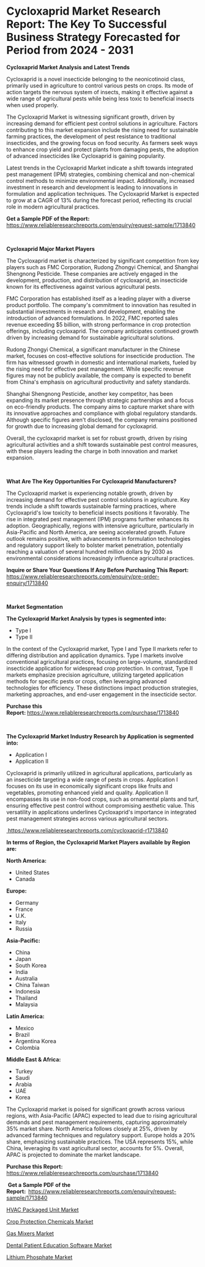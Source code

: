 <p><h1>Cycloxaprid Market Research Report: The Key To Successful Business Strategy Forecasted for Period from 2024 - 2031</h1></p><p><strong>Cycloxaprid Market Analysis and Latest Trends</strong></p>
<p><p>Cycloxaprid is a novel insecticide belonging to the neonicotinoid class, primarily used in agriculture to control various pests on crops. Its mode of action targets the nervous system of insects, making it effective against a wide range of agricultural pests while being less toxic to beneficial insects when used properly. </p><p>The Cycloxaprid Market is witnessing significant growth, driven by increasing demand for efficient pest control solutions in agriculture. Factors contributing to this market expansion include the rising need for sustainable farming practices, the development of pest resistance to traditional insecticides, and the growing focus on food security. As farmers seek ways to enhance crop yield and protect plants from damaging pests, the adoption of advanced insecticides like Cycloxaprid is gaining popularity.</p><p>Latest trends in the Cycloxaprid Market indicate a shift towards integrated pest management (IPM) strategies, combining chemical and non-chemical control methods to minimize environmental impact. Additionally, increased investment in research and development is leading to innovations in formulation and application techniques. The Cycloxaprid Market is expected to grow at a CAGR of 13% during the forecast period, reflecting its crucial role in modern agricultural practices.</p></p>
<p><strong>Get a Sample PDF of the Report:&nbsp;</strong> <a href="https://www.reliableresearchreports.com/enquiry/request-sample/1713840?utm_campaign=1605&utm_medium=2&utm_source=Github&utm_content=ia&utm_term=22102024&utm_id=cycloxaprid">https://www.reliableresearchreports.com/enquiry/request-sample/1713840</a></p>
<p>&nbsp;</p>
<p><strong>Cycloxaprid Major Market Players</strong></p>
<p><p>The Cycloxaprid market is characterized by significant competition from key players such as FMC Corporation, Rudong Zhongyi Chemical, and Shanghai Shengnong Pesticide. These companies are actively engaged in the development, production, and distribution of cycloxaprid, an insecticide known for its effectiveness against various agricultural pests.</p><p>FMC Corporation has established itself as a leading player with a diverse product portfolio. The company's commitment to innovation has resulted in substantial investments in research and development, enabling the introduction of advanced formulations. In 2022, FMC reported sales revenue exceeding $5 billion, with strong performance in crop protection offerings, including cycloxaprid. The company anticipates continued growth driven by increasing demand for sustainable agricultural solutions.</p><p>Rudong Zhongyi Chemical, a significant manufacturer in the Chinese market, focuses on cost-effective solutions for insecticide production. The firm has witnessed growth in domestic and international markets, fueled by the rising need for effective pest management. While specific revenue figures may not be publicly available, the company is expected to benefit from China's emphasis on agricultural productivity and safety standards.</p><p>Shanghai Shengnong Pesticide, another key competitor, has been expanding its market presence through strategic partnerships and a focus on eco-friendly products. The company aims to capture market share with its innovative approaches and compliance with global regulatory standards. Although specific figures aren't disclosed, the company remains positioned for growth due to increasing global demand for cycloxaprid.</p><p>Overall, the cycloxaprid market is set for robust growth, driven by rising agricultural activities and a shift towards sustainable pest control measures, with these players leading the charge in both innovation and market expansion.</p></p>
<p>&nbsp;</p>
<p><strong>What Are The Key Opportunities For Cycloxaprid Manufacturers?</strong></p>
<p><p>The Cycloxaprid market is experiencing notable growth, driven by increasing demand for effective pest control solutions in agriculture. Key trends include a shift towards sustainable farming practices, where Cycloxaprid's low toxicity to beneficial insects positions it favorably. The rise in integrated pest management (IPM) programs further enhances its adoption. Geographically, regions with intensive agriculture, particularly in Asia-Pacific and North America, are seeing accelerated growth. Future outlook remains positive, with advancements in formulation technologies and regulatory support likely to bolster market penetration, potentially reaching a valuation of several hundred million dollars by 2030 as environmental considerations increasingly influence agricultural practices.</p></p>
<p><strong>Inquire or Share Your Questions If Any Before Purchasing This Report:</strong> <a href="https://www.reliableresearchreports.com/enquiry/pre-order-enquiry/1713840?utm_campaign=1605&utm_medium=2&utm_source=Github&utm_content=ia&utm_term=22102024&utm_id=cycloxaprid">https://www.reliableresearchreports.com/enquiry/pre-order-enquiry/1713840</a></p>
<p>&nbsp;</p>
<p><strong>Market Segmentation</strong></p>
<p><strong>The Cycloxaprid Market Analysis by types is segmented into:</strong></p>
<p><ul><li>Type I</li><li>Type II</li></ul></p>
<p><p>In the context of the Cycloxaprid market, Type I and Type II markets refer to differing distribution and application dynamics. Type I markets involve conventional agricultural practices, focusing on large-volume, standardized insecticide application for widespread crop protection. In contrast, Type II markets emphasize precision agriculture, utilizing targeted application methods for specific pests or crops, often leveraging advanced technologies for efficiency. These distinctions impact production strategies, marketing approaches, and end-user engagement in the insecticide sector.</p></p>
<p><strong>Purchase this Report:&nbsp;</strong><a href="https://www.reliableresearchreports.com/purchase/1713840?utm_campaign=1605&utm_medium=2&utm_source=Github&utm_content=ia&utm_term=22102024&utm_id=cycloxaprid">https://www.reliableresearchreports.com/purchase/1713840</a></p>
<p>&nbsp;</p>
<p><strong>The Cycloxaprid Market Industry Research by Application is segmented into:</strong></p>
<p><ul><li>Application I</li><li>Application II</li></ul></p>
<p><p>Cycloxaprid is primarily utilized in agricultural applications, particularly as an insecticide targeting a wide range of pests in crops. Application I focuses on its use in economically significant crops like fruits and vegetables, promoting enhanced yield and quality. Application II encompasses its use in non-food crops, such as ornamental plants and turf, ensuring effective pest control without compromising aesthetic value. This versatility in applications underlines Cycloxaprid's importance in integrated pest management strategies across various agricultural sectors.</p></p>
<p><a href="https://www.reliableresearchreports.com/cycloxaprid-r1713840?utm_campaign=1605&utm_medium=2&utm_source=Github&utm_content=ia&utm_term=22102024&utm_id=cycloxaprid">&nbsp;https://www.reliableresearchreports.com/cycloxaprid-r1713840</a></p>
<p><strong>In terms of Region, the Cycloxaprid Market Players available by Region are:</strong></p>
<p>
    <p> <strong> North America: </strong>
        <ul>
            <li>United States</li>
            <li>Canada</li>
        </ul>
        </p> 
    <p> <strong> Europe: </strong>
        <ul>
            <li>Germany</li>
            <li>France</li>
            <li>U.K.</li>
            <li>Italy</li>
            <li>Russia</li>
        </ul>
        </p> 
    <p> <strong> Asia-Pacific: </strong>
        <ul>
            <li>China</li>
            <li>Japan</li>
            <li>South Korea</li>
            <li>India</li>
            <li>Australia</li>
            <li>China Taiwan</li>
            <li>Indonesia</li>
            <li>Thailand</li>
            <li>Malaysia</li>
        </ul>
        </p> 
    <p> <strong> Latin America: </strong>
        <ul>
            <li>Mexico</li>
            <li>Brazil</li>
            <li>Argentina Korea</li>
            <li>Colombia</li>
        </ul>
        </p> 
    <p> <strong> Middle East & Africa: </strong>
        <ul>
            <li>Turkey</li>
            <li>Saudi</li>
            <li>Arabia</li>
            <li>UAE</li>
            <li>Korea</li>
        </ul>
    </p>
    </p>
<p><p>The Cycloxaprid market is poised for significant growth across various regions, with Asia-Pacific (APAC) expected to lead due to rising agricultural demands and pest management requirements, capturing approximately 35% market share. North America follows closely at 25%, driven by advanced farming techniques and regulatory support. Europe holds a 20% share, emphasizing sustainable practices. The USA represents 15%, while China, leveraging its vast agricultural sector, accounts for 5%. Overall, APAC is projected to dominate the market landscape.</p></p>
<p><strong>Purchase this Report: </strong><a href="https://www.reliableresearchreports.com/purchase/1713840?utm_campaign=1605&utm_medium=2&utm_source=Github&utm_content=ia&utm_term=22102024&utm_id=cycloxaprid">https://www.reliableresearchreports.com/purchase/1713840</a></p>
<p>&nbsp;<strong>Get a Sample PDF of the Report:&nbsp;&nbsp;</strong><a href="https://www.reliableresearchreports.com/enquiry/request-sample/1713840?utm_campaign=1605&utm_medium=2&utm_source=Github&utm_content=ia&utm_term=22102024&utm_id=cycloxaprid">https://www.reliableresearchreports.com/enquiry/request-sample/1713840</a></p>
<p><strong></strong></p>
<p><p><a href="https://issuu.com/reportprime-2/docs/hvac-packaged-unit-market-size-2030_dccc86573244a9?utm_campaign=1605&utm_medium=2&utm_source=Github&utm_content=ia&utm_term=22102024&utm_id=cycloxaprid">HVAC Packaged Unit Market</a></p><p><a href="https://www.linkedin.com/pulse/strategic-roadmap-success-global-crop-protection-chemicals-8louc?utm_campaign=1605&utm_medium=2&utm_source=Github&utm_content=ia&utm_term=22102024&utm_id=cycloxaprid">Crop Protection Chemicals Market</a></p><p><a href="https://issuu.com/reportprime-2/docs/gas-mixers-market-size-2030.pptx_a99b6a3a0953dc?utm_campaign=1605&utm_medium=2&utm_source=Github&utm_content=ia&utm_term=22102024&utm_id=cycloxaprid">Gas Mixers Market</a></p><p><a href="https://www.linkedin.com/pulse/charting-future-comprehensive-analysis-global-dental-winuc?utm_campaign=1605&utm_medium=2&utm_source=Github&utm_content=ia&utm_term=22102024&utm_id=cycloxaprid">Dental Patient Education Software Market</a></p><p><a href="https://github.com/HobertDavis43/Market-Research-Report-List-1/blob/main/lithium-phosphate-market.md?utm_campaign=1605&utm_medium=2&utm_source=Github&utm_content=ia&utm_term=22102024&utm_id=cycloxaprid">Lithium Phosphate Market</a></p></p>
